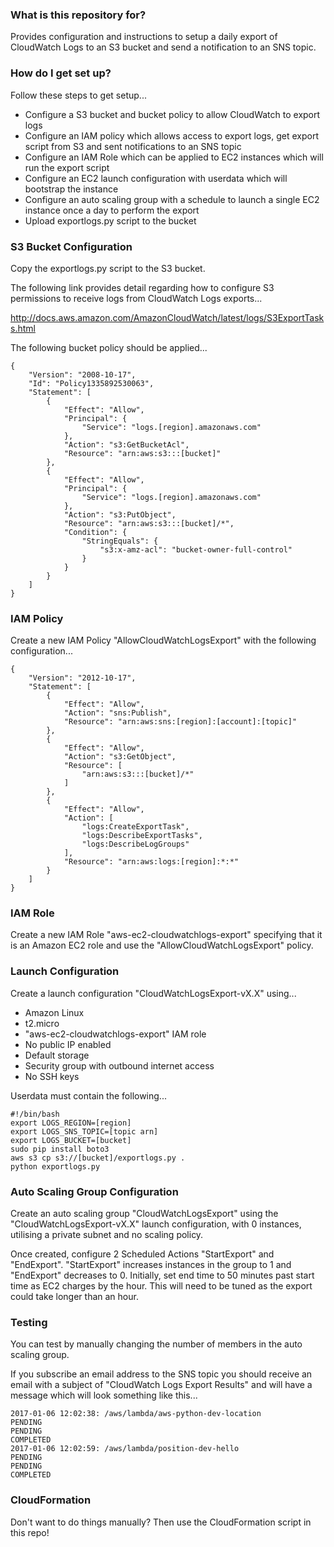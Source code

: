 ### What is this repository for? ###

Provides configuration and instructions to setup a daily export of CloudWatch Logs to an S3 bucket and send a notification to an SNS topic.

### How do I get set up? ###

Follow these steps to get setup...

* Configure a S3 bucket and bucket policy to allow CloudWatch to export logs
* Configure an IAM policy which allows access to export logs, get export script from S3 and sent notifications to an SNS topic
* Configure an IAM Role which can be applied to EC2 instances which will run the export script
* Configure an EC2 launch configuration with userdata which will bootstrap the instance
* Configure an auto scaling group with a schedule to launch a single EC2 instance once a day to perform the export
* Upload exportlogs.py script to the bucket

### S3 Bucket Configuration ###

Copy the exportlogs.py script to the S3 bucket.

The following link provides detail regarding how to configure S3 permissions to receive logs from CloudWatch Logs exports...

http://docs.aws.amazon.com/AmazonCloudWatch/latest/logs/S3ExportTasks.html

The following bucket policy should be applied...

```
{
    "Version": "2008-10-17",
    "Id": "Policy1335892530063",
    "Statement": [
        {
            "Effect": "Allow",
            "Principal": {
                "Service": "logs.[region].amazonaws.com"
            },
            "Action": "s3:GetBucketAcl",
            "Resource": "arn:aws:s3:::[bucket]"
        },
        {
            "Effect": "Allow",
            "Principal": {
                "Service": "logs.[region].amazonaws.com"
            },
            "Action": "s3:PutObject",
            "Resource": "arn:aws:s3:::[bucket]/*",
            "Condition": {
                "StringEquals": {
                    "s3:x-amz-acl": "bucket-owner-full-control"
                }
            }
        }
    ]
}
```
### IAM Policy ###

Create a new IAM Policy "AllowCloudWatchLogsExport" with the following configuration...

```
{
    "Version": "2012-10-17",
    "Statement": [
        {
            "Effect": "Allow",
            "Action": "sns:Publish",
            "Resource": "arn:aws:sns:[region]:[account]:[topic]"
        },
        {
            "Effect": "Allow",
            "Action": "s3:GetObject",
            "Resource": [
                "arn:aws:s3:::[bucket]/*"
            ]
        },
        {
            "Effect": "Allow",
            "Action": [
                "logs:CreateExportTask",
                "logs:DescribeExportTasks",
                "logs:DescribeLogGroups"
            ],
            "Resource": "arn:aws:logs:[region]:*:*"
        }
    ]
}
```

### IAM Role ###

Create a new IAM Role "aws-ec2-cloudwatchlogs-export" specifying that it is an Amazon EC2 role and use the "AllowCloudWatchLogsExport" policy.

### Launch Configuration ###

Create a launch configuration "CloudWatchLogsExport-vX.X" using...

* Amazon Linux
* t2.micro
* "aws-ec2-cloudwatchlogs-export" IAM role
* No public IP enabled
* Default storage
* Security group with outbound internet access
* No SSH keys

Userdata must contain the following...

```
#!/bin/bash
export LOGS_REGION=[region]
export LOGS_SNS_TOPIC=[topic arn]
export LOGS_BUCKET=[bucket]
sudo pip install boto3
aws s3 cp s3://[bucket]/exportlogs.py .
python exportlogs.py
```

### Auto Scaling Group Configuration ###

Create an auto scaling group "CloudWatchLogsExport" using the "CloudWatchLogsExport-vX.X" launch configuration, with 0 instances, utilising a private subnet and no scaling policy.

Once created, configure 2 Scheduled Actions "StartExport" and "EndExport". "StartExport" increases instances in the group to 1 and "EndExport" decreases to 0. Initially, set end time to 50 minutes past start time as EC2 charges by the hour. This will need to be tuned as the export could take longer than an hour.

### Testing ###

You can test by manually changing the number of members in the auto scaling group.

If you subscribe an email address to the SNS topic you should receive an email with a subject of "CloudWatch Logs Export Results" and will have a message which will look something like this...

```
2017-01-06 12:02:38: /aws/lambda/aws-python-dev-location
PENDING
PENDING
COMPLETED
2017-01-06 12:02:59: /aws/lambda/position-dev-hello
PENDING
PENDING
COMPLETED
```

### CloudFormation ###

Don't want to do things manually? Then use the CloudFormation script in this repo!
